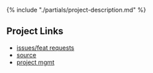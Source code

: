{% include "./partials/project-description.md" %}

## Project Links

- [issues/feat requests](https://github.com/opspec-io/spec/issues)
- [source](https://github.com/opspec-io/spec)
- [project mgmt](https://waffle.io/opspec-io/spec)

